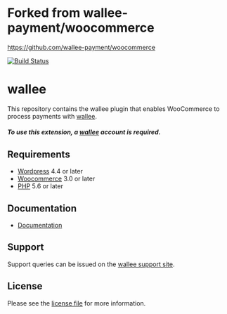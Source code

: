 # Forked from wallee-payment/woocommerce

https://github.com/wallee-payment/woocommerce

[![Build Status](https://travis-ci.org/wallee-payment/woocommerce.svg?branch=master)](https://travis-ci.org/wallee-payment/woocommerce)

# wallee

This repository contains the wallee plugin that enables WooCommerce to process payments with [wallee](https://www.wallee.com).

##### To use this extension, a [wallee](https://app-wallee.com/user/signup) account is required.

## Requirements

-   [Wordpress](https://wordpress.org/) 4.4 or later
-   [Woocommerce](https://woocommerce.com/) 3.0 or later
-   [PHP](http://php.net/) 5.6 or later

## Documentation

-   [Documentation](https://plugin-documentation.wallee.com/wallee-payment/woocommerce/2.1.14/docs/en/documentation.html)

## Support

Support queries can be issued on the [wallee support site](https://app-wallee.com/space/select?target=/support).

## License

Please see the [license file](https://github.com/wallee-payment/woocommerce/blob/2.1.14/LICENSE) for more information.
